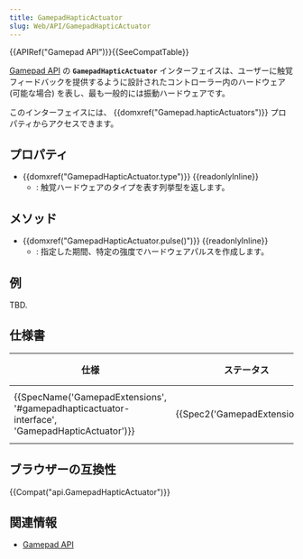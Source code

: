 ```yaml
---
title: GamepadHapticActuator
slug: Web/API/GamepadHapticActuator
---
```

{{APIRef("Gamepad API")}}{{SeeCompatTable}}

[Gamepad API](/ja/docs/Web/API/Gamepad_API) の **`GamepadHapticActuator`** インターフェイスは、ユーザーに触覚フィードバックを提供するように設計されたコントローラー内のハードウェア (可能な場合) を表し、最も一般的には振動ハードウェアです。

このインターフェイスには、 {{domxref("Gamepad.hapticActuators")}} プロパティからアクセスできます。

## プロパティ

- {{domxref("GamepadHapticActuator.type")}} {{readonlyInline}}
  - : 触覚ハードウェアのタイプを表す列挙型を返します。

## メソッド

- {{domxref("GamepadHapticActuator.pulse()")}} {{readonlyInline}}
  - : 指定した期間、特定の強度でハードウェアパルスを作成します。

## 例

TBD.

## 仕様書

| 仕様                                                                                                                         | ステータス                               | 備考     |
| ---------------------------------------------------------------------------------------------------------------------------- | ---------------------------------------- | -------- |
| {{SpecName('GamepadExtensions', '#gamepadhapticactuator-interface', 'GamepadHapticActuator')}} | {{Spec2('GamepadExtensions')}} | 初回定義 |

## ブラウザーの互換性

{{Compat("api.GamepadHapticActuator")}}

## 関連情報

- [Gamepad API](/ja/docs/Web/API/Gamepad_API)
